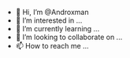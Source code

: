 - 👋 Hi, I’m @Androxman
- 👀 I’m interested in ...
- 🌱 I’m currently learning ...
- 💞️ I’m looking to collaborate on ...
- 📫 How to reach me ...

<!---
Androxman/Androxman is a ✨ special ✨ repository because its `README.md` (this file) appears on your GitHub profile.
You can click the Preview link to take a look at your changes.
--->
